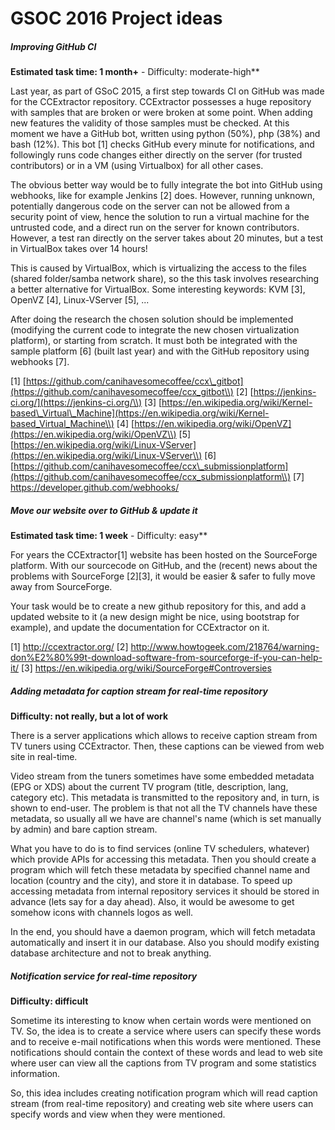 # GSOC 2016 Project ideas

##### Improving GitHub CI

 **Estimated task time: 1 month+**
    -   Difficulty: moderate-high**

Last year, as part of GSoC 2015, a first step towards CI on GitHub was
made for the CCExtractor repository. CCExtractor possesses a huge
repository with samples that are broken or were broken at some point.
When adding new features the validity of those samples must be checked.
At this moment we have a GitHub bot, written using python (50%), php
(38%) and bash (12%). This bot \[1\] checks GitHub every minute for
notifications, and followingly runs code changes either directly on the
server (for trusted contributors) or in a VM (using Virtualbox) for all
other cases.

The obvious better way would be to fully integrate the bot into GitHub
using webhooks, like for example Jenkins \[2\] does. However, running
unknown, potentially dangerous code on the server can not be allowed
from a security point of view, hence the solution to run a virtual
machine for the untrusted code, and a direct run on the server for known
contributors. However, a test ran directly on the server takes about 20
minutes, but a test in VirtualBox takes over 14 hours!

This is caused by VirtualBox, which is virtualizing the access to the
files (shared folder/samba network share), so the this task involves
researching a better alternative for VirtualBox. Some interesting
keywords: KVM \[3\], OpenVZ \[4\], Linux-VServer \[5\], \...

After doing the research the chosen solution should be implemented
(modifying the current code to integrate the new chosen virtualization
platform), or starting from scratch. It must both be integrated with the
sample platform \[6\] (built last year) and with the GitHub repository
using webhooks \[7\].

\[1\]
[https://github.com/canihavesomecoffee/ccx\_gitbot](https://github.com/canihavesomecoffee/ccx_gitbot\\)
\[2\] [https://jenkins-ci.org/](https://jenkins-ci.org/\\) \[3\]
[https://en.wikipedia.org/wiki/Kernel-based\_Virtual\_Machine](https://en.wikipedia.org/wiki/Kernel-based_Virtual_Machine\\)
\[4\]
[https://en.wikipedia.org/wiki/OpenVZ](https://en.wikipedia.org/wiki/OpenVZ\\)
\[5\]
[https://en.wikipedia.org/wiki/Linux-VServer](https://en.wikipedia.org/wiki/Linux-VServer\\)
\[6\]
[https://github.com/canihavesomecoffee/ccx\_submissionplatform](https://github.com/canihavesomecoffee/ccx_submissionplatform\\)
\[7\] <https://developer.github.com/webhooks/>

##### Move our website over to GitHub & update it

 **Estimated task time: 1 week**
    -   Difficulty: easy**

For years the CCExtractor\[1\] website has been hosted on the
SourceForge platform. With our sourcecode on GitHub, and the (recent)
news about the problems with SourceForge \[2\]\[3\], it would be easier
& safer to fully move away from SourceForge.

Your task would be to create a new github repository for this, and add a
updated website to it (a new design might be nice, using bootstrap for
example), and update the documentation for CCExtractor on it.

\[1\] <http://ccextractor.org/>  \[2\]
<http://www.howtogeek.com/218764/warning-don%E2%80%99t-download-software-from-sourceforge-if-you-can-help-it/>
 \[3\] <https://en.wikipedia.org/wiki/SourceForge#Controversies>


##### Adding metadata for caption stream for real-time repository

 **Difficulty: not really, but a lot of work**

There is a server applications which allows to receive caption stream
from TV tuners using CCExtractor. Then, these captions can be viewed
from web site in real-time.

Video stream from the tuners sometimes have some embedded metadata (EPG
or XDS) about the current TV program (title, description, lang, category
etc). This metadata is transmitted to the repository and, in turn, is
shown to end-user. The problem is that not all the TV channels have
these metadata, so usually all we have are channel's name (which is set
manually by admin) and bare caption stream.

What you have to do is to find services (online TV schedulers, whatever)
which provide APIs for accessing this metadata. Then you should create a
program which will fetch these metadata by specified channel name and
location (country and the city), and store it in database. To speed up
accessing metadata from internal repository services it should be stored
in advance (lets say for a day ahead). Also, it would be awesome to get
somehow icons with channels logos as well.

In the end, you should have a daemon program, which will fetch metadata
automatically and insert it in our database. Also you should modify
existing database architecture and not to break anything.

##### Notification service for real-time repository

 **Difficulty: difficult**

Sometime its interesting to know when certain words were mentioned on
TV. So, the idea is to create a service where users can specify these
words and to receive e-mail notifications when this words were
mentioned. These notifications should contain the context of these words
and lead to web site where user can view all the captions from TV
program and some statistics information.

So, this idea includes creating notification program which will read
caption stream (from real-time repository) and creating web site where
users can specify words and view when they were mentioned.
